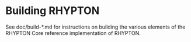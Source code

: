 Building RHYPTON
=============

See doc/build-*.md for instructions on building the various
elements of the RHYPTON Core reference implementation of RHYPTON.
